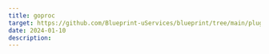 ```yaml
---
title: goproc
target: https://github.com/Blueprint-uServices/blueprint/tree/main/plugins/goproc
date: 2024-01-10
description: 
---
```

